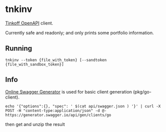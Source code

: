 # tnkinv

[Tinkoff OpenAPI](https://tinkoffcreditsystems.github.io/invest-openapi/) client.

Currently safe and readonly; and only prints some portfolio information.

## Running
```
tnkinv --token {file_with_token} [--sandtoken {file_with_sandbox_token}]
```

## Info

[Online Swagger Generator](https://generator.swagger.io/) is used for basic client generation (pkg/go-client).

```
echo '{"options":{}, "spec": ' $(cat api/swagger.json ) '}' | curl -X POST -H "content-type:application/json" -d @- https://generator.swagger.io/api/gen/clients/go
```

then get and unzip the result
